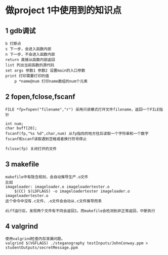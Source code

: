 # 做project 1中使用到的知识点

##  1 gdb调试
```
b 打断点
s 下一步，会进入函数内部
n 下一步，不会进入函数内部
return 直接从函数内部返回
list 列出当前函数的源代码
set args 参数1 参数2 设置main的入口参数
print 打印需要打印的值
	p *name@num 打印name数组的num个元素
```

## 2 fopen,fclose,fscanf
```
FILE *fp=fopen("filename","r") 采用只读模式打开文件filename，返回一个FILE指针

int num;
char buff[20];
fscanf(fp,"%s %d",char,num) 从fp指向的地方往后读取一个字符串和一个数字
fscanf和scanf读取遇到空格或者换行符号停止

fclose(fp) 关闭打开的文件
```

## 3 makefile

```
makefile中有隐含规则，会自动推导生产.o文件
比如
imageloader: imageloader.o imageloadertester.o
	$(CC) $(LDFLAGS) -o imageloadertester imageloader.o imageloadertester.o
这个命令中没有.c文件，.o文件会自动从.c文件推导而来

diff运行后，发现两个文件有不同会返回1，而makefile会检测到非正常返回，中断执行
```

## 4 valgrind
```
使用valgrind检查内存泄漏问题。
valgrind $(VGFLAGS) ./steganography testInputs/JohnConway.ppm > studentOutputs/secretMessage.ppm
```